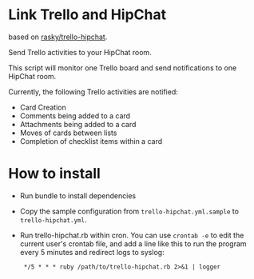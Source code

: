 Link Trello and HipChat
============================

based on [rasky/trello-hipchat](https://github.com/rasky/trello-hipchat).

Send Trello activities to your HipChat room.

This script will monitor one Trello board and send notifications
to one HipChat room.

Currently, the following Trello activities are notified:

   * Card Creation
   * Comments being added to a card 
   * Attachments being added to a card
   * Moves of cards between lists
   * Completion of checklist items within a card


How to install
==============
 
  * Run bundle to install dependencies
  * Copy the sample configuration from `trello-hipchat.yml.sample` to 
    `trello-hipchat.yml`.
  * Run trello-hipchat.rb within cron. You can use `crontab -e` to edit
    the current user's crontab file, and add a line like this to run
    the program every 5 minutes and redirect logs to syslog:

         */5 * * * ruby /path/to/trello-hipchat.rb 2>&1 | logger
